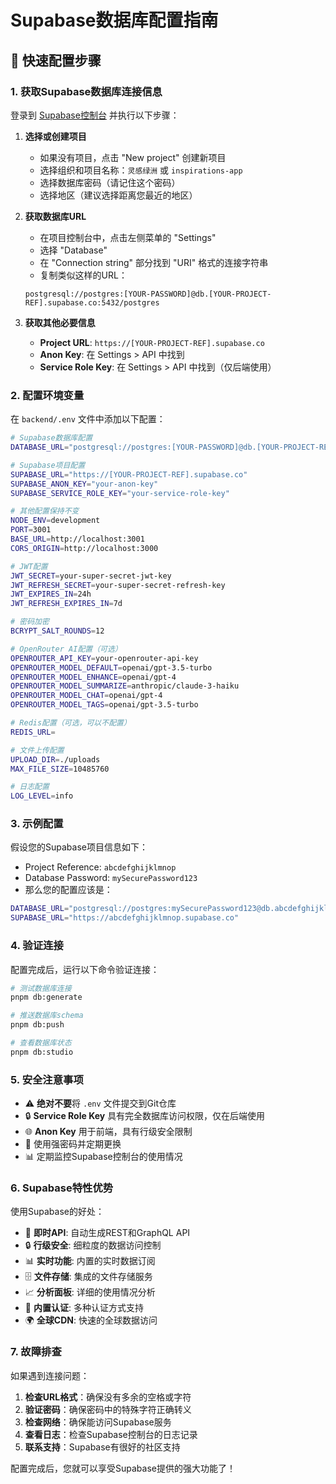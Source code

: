 # Supabase数据库配置指南

## 🚀 快速配置步骤

### 1. 获取Supabase数据库连接信息

登录到 [Supabase控制台](https://app.supabase.com/) 并执行以下步骤：

1. **选择或创建项目**
   - 如果没有项目，点击 "New project" 创建新项目
   - 选择组织和项目名称：`灵感绿洲` 或 `inspirations-app`
   - 选择数据库密码（请记住这个密码）
   - 选择地区（建议选择距离您最近的地区）

2. **获取数据库URL**
   - 在项目控制台中，点击左侧菜单的 "Settings" 
   - 选择 "Database"
   - 在 "Connection string" 部分找到 "URI" 格式的连接字符串
   - 复制类似这样的URL：
   ```
   postgresql://postgres:[YOUR-PASSWORD]@db.[YOUR-PROJECT-REF].supabase.co:5432/postgres
   ```

3. **获取其他必要信息**
   - **Project URL**: `https://[YOUR-PROJECT-REF].supabase.co`
   - **Anon Key**: 在 Settings > API 中找到
   - **Service Role Key**: 在 Settings > API 中找到（仅后端使用）

### 2. 配置环境变量

在 `backend/.env` 文件中添加以下配置：

```bash
# Supabase数据库配置
DATABASE_URL="postgresql://postgres:[YOUR-PASSWORD]@db.[YOUR-PROJECT-REF].supabase.co:5432/postgres"

# Supabase项目配置
SUPABASE_URL="https://[YOUR-PROJECT-REF].supabase.co"
SUPABASE_ANON_KEY="your-anon-key"
SUPABASE_SERVICE_ROLE_KEY="your-service-role-key"

# 其他配置保持不变
NODE_ENV=development
PORT=3001
BASE_URL=http://localhost:3001
CORS_ORIGIN=http://localhost:3000

# JWT配置
JWT_SECRET=your-super-secret-jwt-key
JWT_REFRESH_SECRET=your-super-secret-refresh-key
JWT_EXPIRES_IN=24h
JWT_REFRESH_EXPIRES_IN=7d

# 密码加密
BCRYPT_SALT_ROUNDS=12

# OpenRouter AI配置（可选）
OPENROUTER_API_KEY=your-openrouter-api-key
OPENROUTER_MODEL_DEFAULT=openai/gpt-3.5-turbo
OPENROUTER_MODEL_ENHANCE=openai/gpt-4
OPENROUTER_MODEL_SUMMARIZE=anthropic/claude-3-haiku
OPENROUTER_MODEL_CHAT=openai/gpt-4
OPENROUTER_MODEL_TAGS=openai/gpt-3.5-turbo

# Redis配置（可选，可以不配置）
REDIS_URL=

# 文件上传配置
UPLOAD_DIR=./uploads
MAX_FILE_SIZE=10485760

# 日志配置
LOG_LEVEL=info
```

### 3. 示例配置

假设您的Supabase项目信息如下：
- Project Reference: `abcdefghijklmnop`
- Database Password: `mySecurePassword123`
- 那么您的配置应该是：

```bash
DATABASE_URL="postgresql://postgres:mySecurePassword123@db.abcdefghijklmnop.supabase.co:5432/postgres"
SUPABASE_URL="https://abcdefghijklmnop.supabase.co"
```

### 4. 验证连接

配置完成后，运行以下命令验证连接：

```bash
# 测试数据库连接
pnpm db:generate

# 推送数据库schema
pnpm db:push

# 查看数据库状态
pnpm db:studio
```

### 5. 安全注意事项

- ⚠️ **绝对不要**将 `.env` 文件提交到Git仓库
- 🔒 **Service Role Key** 具有完全数据库访问权限，仅在后端使用
- 🌐 **Anon Key** 用于前端，具有行级安全限制
- 🔑 使用强密码并定期更换
- 📊 定期监控Supabase控制台的使用情况

### 6. Supabase特性优势

使用Supabase的好处：
- 🚀 **即时API**: 自动生成REST和GraphQL API
- 🔒 **行级安全**: 细粒度的数据访问控制  
- 📊 **实时功能**: 内置的实时数据订阅
- 🗄️ **文件存储**: 集成的文件存储服务
- 📈 **分析面板**: 详细的使用情况分析
- 🔐 **内置认证**: 多种认证方式支持
- 🌍 **全球CDN**: 快速的全球数据访问

### 7. 故障排查

如果遇到连接问题：

1. **检查URL格式**：确保没有多余的空格或字符
2. **验证密码**：确保密码中的特殊字符正确转义
3. **检查网络**：确保能访问Supabase服务
4. **查看日志**：检查Supabase控制台的日志记录
5. **联系支持**：Supabase有很好的社区支持

配置完成后，您就可以享受Supabase提供的强大功能了！
